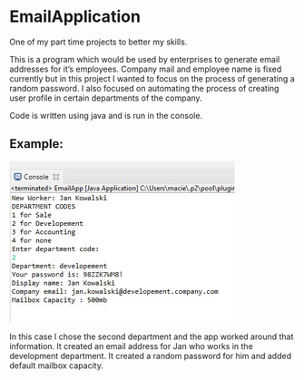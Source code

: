 # EmailApplication
One of my part time projects to better my skills.

This is a program which would be used by enterprises to generate email addresses for it’s employees. 
Company mail and employee name is fixed currently but in this project I wanted to focus on the process of generating a random password. I also focused on automating the process of creating user profile in certain departments of the company.

Code is written using java and is run in the console.

## Example:
![picture](https://github.com/Pelc314/EmailApplication/blob/main/img/EmailApp_ConsoleView.jpg)


In this case I chose the second department and the app worked around that information. It created an email address for Jan who works in the development department. It created a random password for him and added default mailbox capacity.

